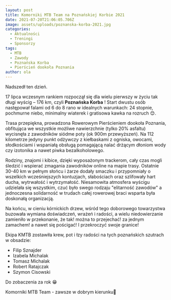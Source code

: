 ```yaml
---
layout: post
title: Komorniki MTB Team na Poznańskiej Korbie 2021
date: 2021-07-20T21:06:05.706Z
image: assets/uploads/poznanska-korba-2021.jpg
categories:
  - Aktualności
  - Treningi
  - Sponsorzy
tags:
  - MTB
  - Zawody
  - Poznańska Korba
  - Pierścień dookoła Poznania
author: ola
---
```

Nadszedł ten dzień. 

17 lipca wczesnym rankiem rozpoczął się dla wielu pierwszy w życiu tak długi wyścig – 176 km, czyli **Poznańska Korba** ! 
Start dwustu osób następował falami od 6 do 8 rano w idealnych warunkach: 24 stopnie, pochmurne niebo, minimalny wiaterek i gratisowa kawka na rozruch 😊. 
<!--more-->

Trasa przepiękna, prowadzona Rowerowym Pierścieniem dookoła Poznania, obfitująca we wszystkie możliwe nawierzchnie (tylko 20% asfaltu) wycisnęła z zawodników siódme poty (ok 900m przewyższeń). Na 112 kilometrze jedyny punkt odżywczy z kiełbaskami z ogniska, owocami, słodkościami i wspaniałą obsługą pomagającą nalać drżącym dłoniom wody czy izotonika a nawet piwka bezalkoholowego.

Rodziny, znajomi i kibice, dzięki wyposażonym trackerom, cały czas mogli śledzić i wspierać zmagania zawodników online na mapie trasy.  Ostatnie 30-40 km w pełnym słońcu i żarze dodały smaczku i przypomniały o wszelkich wcześniejszych kontuzjach, słabościach oraz szlifowały hart ducha, wytrwałość i wytrzymałość. Niesamowita atmosfera wyścigu udzielała się wszystkim, czuć było swego rodzaju "elitarność zawodów" a jednoczesna solidarność w trudach całej rowerowej braci wsparta była doskonałą organizacją.

Na końcu, w cieniu kórnickich drzew, wśród tego doborowego towarzystwa buzowała wymiana doświadczeń, wrażeń i radości, a wielu niedowierzanie zamieniło w przekonanie, że tak! można to przejechać! za jednym zamachem! a nawet się pościgać! I przekroczyć swoje granice! 

Ekipa KMTB zostawiła krew, pot i łzy radości na tych poznańskich szutrach w obsadzie: 
 - Filip Sznajder 
 - Izabela Michalak 
 - Tomasz Michalak
 - Robert Ratajczak
 - Szymon Cisowski

Do zobaczenia za rok 😁

Komorniki MTB Team - zawsze w dobrym kierunku🙂 